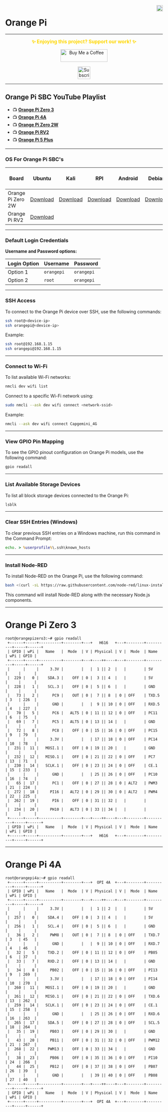 <img align="right" src="https://visitor-badge.laobi.icu/badge?page_id=papercodeIN.OrangePi" height="20" />


# Orange Pi

---
<p align="center">
  <span style="font-size: 1.1em; color: #FFD700; font-weight: bold;">✨ Enjoying this project? Support our work! ✨</span>
</p>

<p align="center" style="margin: 15px 0;">
  <a href="https://buymeacoffee.com/pylin" target="_blank">
    <img src="https://cdn.buymeacoffee.com/buttons/v2/default-yellow.png" alt="Buy Me a Coffee" style="height: 40px; width: 150px;">
  </a>
</p>

<p align="center" style="margin: 15px 0;">
  <a href="https://www.youtube.com/channel/UCKKhdFV0q8CV5vWUDfiDfTw" target="_blank">
    <img src="https://img.shields.io/badge/SUBSCRIBE%20ON%20YOUTUBE-FF0000?style=for-the-badge&logo=youtube&logoColor=white" alt="Subscribe on YouTube" style="height: 40px;">
  </a>
</p>

---

## **Orange Pi SBC YouTube Playlist**

- 📺 **[Orange Pi Zero 3](https://www.youtube.com/playlist?list=PLxrSjjYyzaaI_eIo1gmEp6e2QRkiUqdk3)**  
- 📺 **[Orange Pi 4A](https://www.youtube.com/playlist?list=PLxrSjjYyzaaKhG8dJjDUM0EYC39efBKAw)**  
- 📺 **[Orange Pi Zero 2W](https://www.youtube.com/playlist?list=PLxrSjjYyzaaKiJdWCMHRrSrB644BnoZ5I)**  
- 📺 **[Orange Pi RV2](https://www.youtube.com/playlist?list=PLxrSjjYyzaaK0ubjjqmDJ1Tk7ReVBwgMj)**  
- 📺 **[Orange Pi 5 Plus](https://www.youtube.com/playlist?list=PLxrSjjYyzaaKqywZO8YE5wo7mHz5TYeUJ)**  

---

### OS For Orange Pi SBC's

| **Board** | **Ubuntu** | **Kali** | **RPI** | **Android** | **Debian** | **Orange Pi OS(Arch)** | **OpenWRT** |
|-----------------|-------------|-------------|-------------|-------------|-------------|-------------|-------------|
| Orange Pi Zero 2W | [Download](https://drive.google.com/drive/folders/1g806xyPnVFyM8Dz_6wAWeoTzaDg3PH4Z)  | [Download](https://github.com/leeboby/kali-images)  | [Download](https://github.com/leeboby/raspberry-pi-os-images) | [Download](https://drive.google.com/drive/folders/19QpUgDYF35BVyB9RI38BLKqtnIHtkh5k) | [Download](https://drive.google.com/drive/folders/1EH8mMQbgh4IgtOWKgg4nmRuZ57Gvfp9X) | [Download](https://drive.google.com/drive/folders/1gaXHqBJQljyyovk2vVPQzT8n1wqm6Bxt) | [Download](https://drive.google.com/drive/folders/1LfgBqpa0kbxj1NGg1t4iselso_V5ImWd) |
| Orange Pi RV2 | [Download](https://drive.google.com/drive/folders/1QgQRX-wtvsTJnOoMBVct-g5HLWb7g6n-)  |  |  |  |  |  |  |


---

### Default Login Credentials
**Username and Password options:**  

| **Login Option** | **Username** | **Password** |
|-----------------|-------------|-------------|
| Option 1        | `orangepi`  | `orangepi`  |
| Option 2        | `root`      | `orangepi`  |

---


### SSH Access
To connect to the Orange Pi device over SSH, use the following commands:  

```bash
ssh root@<device-ip>
ssh orangepi@<device-ip>
```
Example:
```bash
ssh root@192.168.1.15
ssh orangepi@192.168.1.15
```

---

### Connect to Wi-Fi
To list available Wi-Fi networks:  

```bash
nmcli dev wifi list
```
Connect to a specific Wi-Fi network using:  

```bash
sudo nmcli --ask dev wifi connect <network-ssid>
```
Example:
```bash
nmcli --ask dev wifi connect Capgemini_4G
```

---

### View GPIO Pin Mapping
To see the GPIO pinout configuration on Orange Pi models, use the following command:  

```bash
gpio readall
```

---

### List Available Storage Devices
To list all block storage devices connected to the Orange Pi:  

```bash
lsblk
```

---

### Clear SSH Entries (Windows)
To clear previous SSH entries on a Windows machine, run this command in the Command Prompt:  

```cmd
echo. > %userprofile%\.ssh\known_hosts
```

---

### Install Node-RED
To install Node-RED on the Orange Pi, use the following command:  

```bash
bash <(curl -sL https://raw.githubusercontent.com/node-red/linux-installers/master/deb/update-nodejs-and-nodered)
```
This command will install Node-RED along with the necessary Node.js components.


---

# Orange Pi Zero 3
```
root@orangepizero3:~# gpio readall
 +------+-----+----------+--------+---+   H616   +---+--------+----------+-----+------+
 | GPIO | wPi |   Name   |  Mode  | V | Physical | V |  Mode  | Name     | wPi | GPIO |
 +------+-----+----------+--------+---+----++----+---+--------+----------+-----+------+
 |      |     |     3.3V |        |   |  1 || 2  |   |        | 5V       |     |      |
 |  229 |   0 |    SDA.3 |    OFF | 0 |  3 || 4  |   |        | 5V       |     |      |
 |  228 |   1 |    SCL.3 |    OFF | 0 |  5 || 6  |   |        | GND      |     |      |
 |   73 |   2 |      PC9 |    OUT | 0 |  7 || 8  | 0 | OFF    | TXD.5    | 3   | 226  |
 |      |     |      GND |        |   |  9 || 10 | 0 | OFF    | RXD.5    | 4   | 227  |
 |   70 |   5 |      PC6 |   ALT5 | 0 | 11 || 12 | 0 | OFF    | PC11     | 6   | 75   |
 |   69 |   7 |      PC5 |   ALT5 | 0 | 13 || 14 |   |        | GND      |     |      |
 |   72 |   8 |      PC8 |    OFF | 0 | 15 || 16 | 0 | OFF    | PC15     | 9   | 79   |
 |      |     |     3.3V |        |   | 17 || 18 | 0 | OFF    | PC14     | 10  | 78   |
 |  231 |  11 |   MOSI.1 |    OFF | 0 | 19 || 20 |   |        | GND      |     |      |
 |  232 |  12 |   MISO.1 |    OFF | 0 | 21 || 22 | 0 | OFF    | PC7      | 13  | 71   |
 |  230 |  14 |   SCLK.1 |    OFF | 0 | 23 || 24 | 0 | OFF    | CE.1     | 15  | 233  |
 |      |     |      GND |        |   | 25 || 26 | 0 | OFF    | PC10     | 16  | 74   |
 |   65 |  17 |      PC1 |    OFF | 0 | 27 || 28 | 0 | ALT2   | PWM3     | 21  | 224  |
 |  272 |  18 |     PI16 |   ALT2 | 0 | 29 || 30 | 0 | ALT2   | PWM4     | 22  | 225  |
 |  262 |  19 |      PI6 |    OFF | 0 | 31 || 32 |   |        |          |     |      |
 |  234 |  20 |     PH10 |   ALT3 | 0 | 33 || 34 |   |        |          |     |      |
 +------+-----+----------+--------+---+----++----+---+--------+----------+-----+------+
 | GPIO | wPi |   Name   |  Mode  | V | Physical | V |  Mode  | Name     | wPi | GPIO |
 +------+-----+----------+--------+---+   H616   +---+--------+----------+-----+------+
```
---
# Orange Pi 4A
```
root@orangepi4a:~# gpio readall
 +------+-----+----------+--------+---+  OPI 4A  +---+--------+----------+-----+------+
 | GPIO | wPi |   Name   |  Mode  | V | Physical | V |  Mode  | Name     | wPi | GPIO |
 +------+-----+----------+--------+---+----++----+---+--------+----------+-----+------+
 |      |     |     3.3V |        |   |  1 || 2  |   |        | 5V       |     |      |
 |  257 |   0 |    SDA.4 |    OFF | 0 |  3 || 4  |   |        | 5V       |     |      |
 |  256 |   1 |    SCL.4 |    OFF | 0 |  5 || 6  |   |        | GND      |     |      |
 |   36 |   2 |     PWM8 |    OUT | 0 |  7 || 8  | 0 | OFF    | TXD.7    | 3   | 45   |
 |      |     |      GND |        |   |  9 || 10 | 0 | OFF    | RXD.7    | 4   | 46   |
 |   32 |   5 |    TXD.2 |    OFF | 0 | 11 || 12 | 0 | OFF    | PB05     | 6   | 37   |
 |   33 |   7 |    RXD.2 |    OFF | 0 | 13 || 14 |   |        | GND      |     |      |
 |   34 |   8 |     PB02 |    OFF | 0 | 15 || 16 | 0 | OFF    | PI13     | 9   | 269  |
 |      |     |     3.3V |        |   | 17 || 18 | 0 | OFF    | PI14     | 10  | 270  |
 |  260 |  11 |   MOSI.1 |    OFF | 0 | 19 || 20 |   |        | GND      |     |      |
 |  261 |  12 |   MISO.1 |    OFF | 0 | 21 || 22 | 0 | OFF    | TXD.6    | 13  | 262  |
 |  259 |  14 |   SCLK.1 |    OFF | 0 | 23 || 24 | 0 | OFF    | CE.1     | 15  | 258  |
 |      |     |      GND |        |   | 25 || 26 | 0 | OFF    | RXD.6    | 16  | 263  |
 |  265 |  17 |    SDA.5 |    OFF | 0 | 27 || 28 | 0 | OFF    | SCL.5    | 18  | 264  |
 |   35 |  19 |     PB03 |    OFF | 0 | 29 || 30 |   |        | GND      |     |      |
 |   43 |  20 |     PB11 |    OFF | 0 | 31 || 32 | 0 | OFF    | PWM12    | 21  | 267  |
 |  268 |  22 |    PWM13 |    OFF | 0 | 33 || 34 |   |        | GND      |     |      |
 |   38 |  23 |     PB06 |    OFF | 0 | 35 || 36 | 0 | OFF    | PI10     | 24  | 266  |
 |   44 |  25 |     PB12 |    OFF | 0 | 37 || 38 | 0 | OFF    | PB07     | 26  | 39   |
 |      |     |      GND |        |   | 39 || 40 | 0 | OFF    | PB08     | 27  | 40   |
 +------+-----+----------+--------+---+----++----+---+--------+----------+-----+------+
 | GPIO | wPi |   Name   |  Mode  | V | Physical | V |  Mode  | Name     | wPi | GPIO |
 +------+-----+----------+--------+---+  OPI 4A  +---+--------+----------+-----+------+
```
